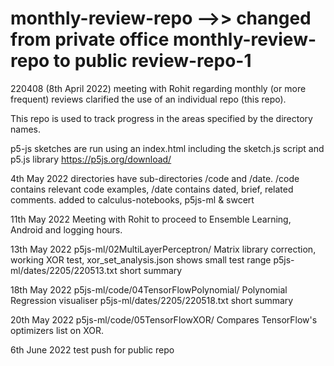 # monthly-review-repo  -->>  changed from private office monthly-review-repo to public review-repo-1
220408 (8th April 2022) meeting with Rohit regarding monthly (or more frequent) reviews clarified the use of an individual repo (this repo).

This repo is used to track progress in the areas specified by the directory names.

p5-js sketches are run using an index.html including the sketch.js script and p5.js library https://p5js.org/download/

4th May 2022
directories have sub-directories /code and /date. /code contains relevant code examples, /date contains dated, brief, related comments.
added to calculus-notebooks, p5js-ml & swcert

11th May 2022
Meeting with Rohit to proceed to Ensemble Learning, Android and logging hours.

13th May 2022
p5js-ml/02MultiLayerPerceptron/ Matrix library correction, working XOR test, xor_set_analysis.json shows small test range
p5js-ml/dates/2205/220513.txt short summary

18th May 2022
p5js-ml/code/04TensorFlowPolynomial/ Polynomial Regression visualiser
p5js-ml/dates/2205/220518.txt short summary

20th May 2022
p5js-ml/code/05TensorFlowXOR/ Compares TensorFlow's optimizers list on XOR.

6th June 2022
test push for public repo
